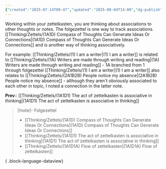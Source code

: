 ```yaml
---
{"created":"2025-07-14T09:47","updated":"2025-08-04T14:00","dg-publish":true,"dg-path":"Zettels/(1A1D1) The act of zettelkasten is associative in thinking.md","permalink":"/zettels/1-a1-d1-the-act-of-zettelkasten-is-associative-in-thinking/","dgPassFrontmatter":true,"noteIcon":"1"}
---
```


Working within your zettelkasten, you are thinking about associations to other thoughts or notes. The folgezettel is one way to track associations. [[Thinking/Zettels/(1A1D) Compass of Thoughts Can Generate Ideas Or Connections\|(1A1D) Compass of Thoughts Can Generate Ideas Or Connections]] and is another way of thinking associatively. 

For example: 
[[Thinking/Zettels/(1) I am a writer\|(1) I am a writer]] is related to [[Thinking/Zettels/(1A) Writers are made through writing and reading\|(1A) Writers are made through writing and reading]] - 1A branched from 1 through folgezettel 
[[Thinking/Zettels/(1) I am a writer\|(1) I am a writer]] also relates to [[Thinking/Zettels/(2A1B2B) People notice my absence\|(2A1B2B) People notice my absence]] - although they aren't obviously associated to each other in topic, I noted a connection in the latter note. 

**Prev**:: [[Thinking/Zettels/(1A1D1) The act of zettelkasten is associative in thinking\|(1A1D1) The act of zettelkasten is associative in thinking]]

> [!note]- Folgezettel
>  - [[Thinking/Zettels/(1A1D) Compass of Thoughts Can Generate Ideas Or Connections\|(1A1D) Compass of Thoughts Can Generate Ideas Or Connections]]
> - [[Thinking/Zettels/(1A1D1) The act of zettelkasten is associative in thinking\|(1A1D1) The act of zettelkasten is associative in thinking]]
> - [[Thinking/Zettels/(1A1D1A) Flow of zettelkasten\|(1A1D1A) Flow of zettelkasten]]
> 
{ .block-language-dataview}